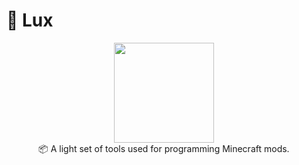 # 🔮 Lux

<p align="center">
<img src="https://github.com/MarcusSlover/Lux/blob/main/modded-shulker-export.png"/ style="width: 160px;height: 160px; image-rendering: pixelated;">
<br/>
📦 A light set of tools used for programming Minecraft mods.<br/>
</p>
